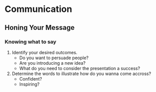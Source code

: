 # Communication

## Honing Your Message

### Knowing what to say
1. Identify your desired outcomes.
    * Do you want to persuade people?
    * Are you introducing a new idea?
    * What do you need to consider the presentation a success?
1. Determine the words to illustrate how do you wanna come accross?
    * Confident?
    * Inspiring?
